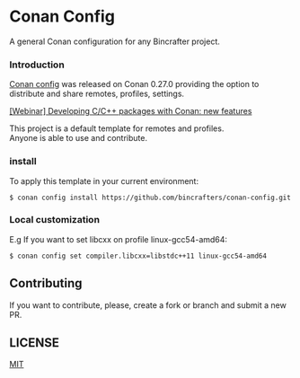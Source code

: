 # Conan Config

A general Conan configuration for any Bincrafter project.

### Introduction

[Conan config](https://docs.conan.io/en/latest/reference/commands/consumer/config.html) was
released on Conan 0.27.0 providing the option to distribute and share remotes, profiles, settings.

[[Webinar] Developing C/C++ packages with Conan: new features](https://youtu.be/Aey_O86mSfg)

This project is a default template for remotes and profiles.  
Anyone is able to use and contribute.

### install

To apply this template in your current environment:

    $ conan config install https://github.com/bincrafters/conan-config.git

### Local customization

E.g If you want to set libcxx on profile linux-gcc54-amd64:

    $ conan config set compiler.libcxx=libstdc++11 linux-gcc54-amd64

## Contributing

If you want to contribute, please, create a fork or branch and submit a new PR.

## LICENSE
[MIT](LICENSE.txt)
